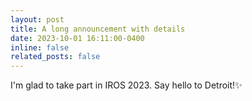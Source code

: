 ```yaml
---
layout: post
title: A long announcement with details
date: 2023-10-01 16:11:00-0400
inline: false
related_posts: false
---
```

I'm glad to take part in IROS 2023. Say hello to Detroit!:sparkles:
